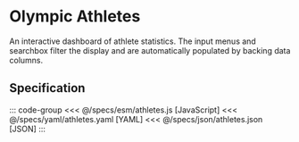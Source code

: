 <script setup>
  import { reset } from '@uwdata/vgplot';
  reset();
</script>

# Olympic Athletes

An interactive dashboard of athlete statistics.
The input menus and searchbox filter the display and are automatically populated by backing data columns.

<Example spec="/specs/yaml/athletes.yaml" />

## Specification

::: code-group
<<< @/specs/esm/athletes.js [JavaScript]
<<< @/specs/yaml/athletes.yaml [YAML]
<<< @/specs/json/athletes.json [JSON]
:::
